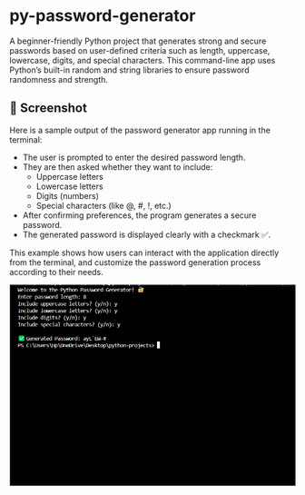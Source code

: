 # py-password-generator
A beginner-friendly Python project that generates strong and secure passwords based on user-defined criteria such as length, uppercase, lowercase, digits, and special characters. This command-line app uses Python’s built-in random and string libraries to ensure password randomness and strength.

## 📸 Screenshot

Here is a sample output of the password generator app running in the terminal:

- The user is prompted to enter the desired password length.
- They are then asked whether they want to include:
  - Uppercase letters
  - Lowercase letters
  - Digits (numbers)
  - Special characters (like @, #, !, etc.)
- After confirming preferences, the program generates a secure password.
- The generated password is displayed clearly with a checkmark ✅.

This example shows how users can interact with the application directly from the terminal, and customize the password generation process according to their needs.

![Password Generator Screenshot](Screenshot.png)
